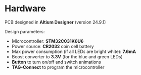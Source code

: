 # Hardware
PCB designed in **Altium Designer** (version 24.9.1)

Design parameters:
- Microcontroller: **STM32C031K6U6**
- Power source: **CR2032** coin cell battery
- Max power consumption (if all LEDs are bright white): **7.6mA**
- Boost converter to **3.3V** (for the blue and green LEDs)
- **Button** to turn on/off and switch animations
- **TAG-Connect** to program the microcontroller
